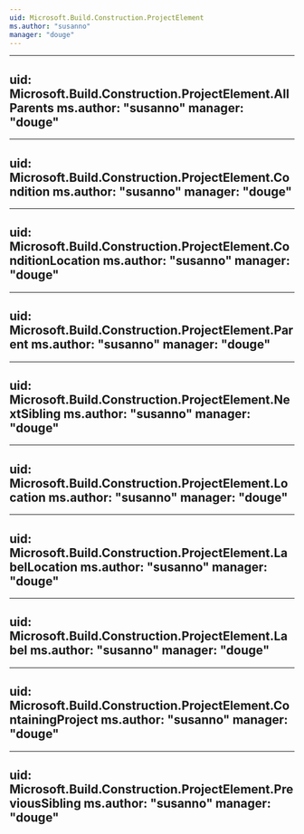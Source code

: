 ```yaml
---
uid: Microsoft.Build.Construction.ProjectElement
ms.author: "susanno"
manager: "douge"
---
```


---
uid: Microsoft.Build.Construction.ProjectElement.AllParents
ms.author: "susanno"
manager: "douge"
---

---
uid: Microsoft.Build.Construction.ProjectElement.Condition
ms.author: "susanno"
manager: "douge"
---

---
uid: Microsoft.Build.Construction.ProjectElement.ConditionLocation
ms.author: "susanno"
manager: "douge"
---

---
uid: Microsoft.Build.Construction.ProjectElement.Parent
ms.author: "susanno"
manager: "douge"
---

---
uid: Microsoft.Build.Construction.ProjectElement.NextSibling
ms.author: "susanno"
manager: "douge"
---

---
uid: Microsoft.Build.Construction.ProjectElement.Location
ms.author: "susanno"
manager: "douge"
---

---
uid: Microsoft.Build.Construction.ProjectElement.LabelLocation
ms.author: "susanno"
manager: "douge"
---

---
uid: Microsoft.Build.Construction.ProjectElement.Label
ms.author: "susanno"
manager: "douge"
---

---
uid: Microsoft.Build.Construction.ProjectElement.ContainingProject
ms.author: "susanno"
manager: "douge"
---

---
uid: Microsoft.Build.Construction.ProjectElement.PreviousSibling
ms.author: "susanno"
manager: "douge"
---
